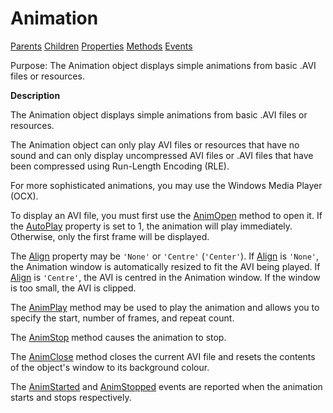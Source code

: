 




<h1 class="heading"><span class="name">Animation</span></h1>

[Parents](../ParentLists/Animation.htm) [Children](../ChildLists/Animation.htm) [Properties](../PropLists/Animation.htm) [Methods](../MethodLists/Animation.htm) [Events](../EventLists/Animation.htm)


Purpose: The Animation object displays simple animations from basic .AVI files or resources.


**Description**


The Animation object displays simple animations from basic .AVI files or resources.



The Animation object can only play AVI files or resources that have no sound and can only display uncompressed AVI files or .AVI files that have been compressed using Run-Length Encoding (RLE).


For more sophisticated animations, you may use the Windows Media Player (OCX).


To display an AVI file, you must first use the [AnimOpen](../a-z/animopen.md) method to open it. If the [AutoPlay](../a-z/autoplay.md) property is set to 1, the animation will play immediately. Otherwise, only the first frame will be displayed.


The [Align](../a-z/align.md) property may be `'None'` or `'Centre'` (`'Center'`). If [Align](../a-z/align.md) is `'None'`, the Animation window is automatically resized to fit the AVI being played. If [Align](../a-z/align.md) is `'Centre'`, the AVI is centred in the Animation window. If the window is too small, the AVI is clipped.


The [AnimPlay](../a-z/animplay.md) method may be used to play the animation and allows you to specify the start, number of frames, and repeat count.


The [AnimStop](../a-z/animstop.md) method causes the animation to stop.


The [AnimClose](../a-z/animclose.md) method closes the current AVI file and resets the contents of the object's window to its background colour.


The [AnimStarted](../a-z/animstarted.md) and [AnimStopped](../a-z/animstopped.md) events are reported when the animation starts and stops respectively.


